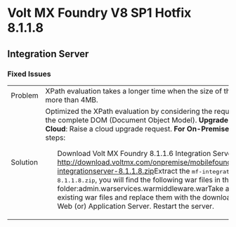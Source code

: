                            

Volt MX  Foundry V8 SP1 Hotfix 8.1.1.8
=================================

Integration Server
------------------

### Fixed Issues

<table style="width: 100%;margin-left: 0;margin-right: auto;mc-table-style: url('../Resources/TableStyles/Basic.css');" class="TableStyle-Basic" cellspacing="0"><colgroup><col class="TableStyle-Basic-Column-Column1" style="width: 130px;"> <col class="TableStyle-Basic-Column-Column1" style="width: 704px;"></colgroup><tbody><tr class="TableStyle-Basic-Body-Body1"><td class="TableStyle-Basic-BodyE-Column1-Body1">Problem</td><td class="TableStyle-Basic-BodyD-Column1-Body1" style="font-weight: normal;">XPath evaluation takes a longer time when the size of the response payload is more than 4MB.</td></tr><tr class="TableStyle-Basic-Body-Body1"><td class="TableStyle-Basic-BodyB-Column1-Body1">Solution</td><td class="TableStyle-Basic-BodyA-Column1-Body1" style="font-weight: normal;">Optimized the XPath evaluation by considering the required nodes rather than the complete DOM (Document Object Model). <b>Upgrade Instructions:</b> <b>For Cloud</b>: Raise a cloud upgrade request. <b>For On-Premises</b>: Follow the below steps:<ol>Download Volt MX Foundry 8.1.1.6 Integration Server artifacts from <a href="http://download.voltmx.com/onpremise/mobilefoundry/server/8.1.1.8/mf-integrationserver-8.1.1.8.zip">http://download.voltmx.com/onpremise/mobilefoundry/server/8.1.1.8/mf-integrationserver-8.1.1.8.zip</a>Extract the <span style="font-family: monospace;">mf-integrationserver-8.1.1.8.zip</span>, you will find the following war files in the middleware folder:admin.warservices.warmiddleware.warTake a backup of the existing war files and replace them with the downloaded war files in your Web (or) Application Server. Restart the server.</ol></td></tr></tbody></table>

